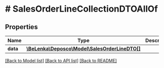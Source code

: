 # # SalesOrderLineCollectionDTOAllOf

## Properties

Name | Type | Description | Notes
------------ | ------------- | ------------- | -------------
**data** | [**\BeLenka\Deposco\Model\SalesOrderLineDTO[]**](SalesOrderLineDTO.md) |  | [optional]

[[Back to Model list]](../../README.md#models) [[Back to API list]](../../README.md#endpoints) [[Back to README]](../../README.md)
